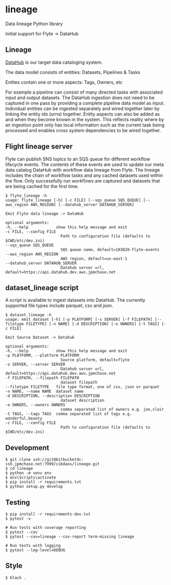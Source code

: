 # lineage

Data lineage Python library

Initial support for Flyte -> DataHub

## Lineage

[DataHub](https://datahubproject.io/) is our target data cataloging system. 

The data model consists of entities: Datasets, Pipelines & Tasks 

Entites contain one or more aspects: Tags, Owners, etc

For example a pipeline can consist of many directed tasks with associated input and output datasets. The DataHub ingestion does not need to be captured in one pass by providing a complete pipeline data model as input. Individual entities can be ingested separately and wired together later by linking the entity ids (urns) together. Entity aspects can also be added as and when they become known in the system. This reflects reality where by an ingestion point only has local information such as the current task being processed and enables cross system dependencies to be wired together. 


## Flight lineage server 

Flyte can publish SNS topics to an SQS queue for different workflow lifecycle events.
The contents of these events are used to update our meta data catalog DataHub with workflow
data lineage from Flyte. The lineage includes the chain of workflow tasks and any cached datasets used within the flow. Only successfully run workflows are captured and datasets that are being cached for the first time.



    $ flyte_lineage -h                                                                                                              
    usage: flyte_lineage [-h] [-c FILE] [--sqs_queue SQS_QUEUE] [--aws_region AWS_REGION] [--datahub_server DATAHUB_SERVER]         
                                                                                                                                    
    Emit Flyte data lineage -> DataHub                                                                                              
                                                                                                                                    
    optional arguments:                                                                                                             
    -h, --help            show this help message and exit                                                                         
    -c FILE, --config FILE                                                                                                        
                            Path to configuration file (defaults to $CWD/etc/dev.ini)                                               
    --sqs_queue SQS_QUEUE                                                                                                         
                            SQS queue name, default=103020-flyte-events                                                             
    --aws_region AWS_REGION                                                                                                       
                            AWS region, default=us-east-1                                                                           
    --datahub_server DATAHUB_SERVER                                                                                               
                            Datahub server url, default=https://api.datahub.dev.aws.jpmchase.net                                                             

## dataset_lineage script

A script is available to ingest datasets into DataHub. The currently supported file types include parquet, csv and json.

    $ dataset_lineage -h                                                                                                                                                 
    usage: emit_dataset [-h] [-p PLATFORM] [-s SERVER] [-f FILEPATH] [--filetype FILETYPE] [-n NAME] [-d DESCRIPTION] [-o OWNERS] [-t TAGS] [-c FILE]                 
                                                                                                                                                                    
    Emit Source Dataset -> Datahub                                                                                                                                                   
                                                                                                                                                                    
    optional arguments:                                                                                                                                               
    -h, --help            show this help message and exit                                                                                                           
    -p PLATFORM, --platform PLATFORM                                                                                                                                
                            Source platform, default=flyte                                                                                                            
    -s SERVER, --server SERVER                                                                                                                                      
                            Datahub server url, default=https://api.datahub.dev.aws.jpmchase.net                                                                      
    -f FILEPATH, --filepath FILEPATH                                                                                                                                
                            dataset filepath                                                                                                                          
    --filetype FILETYPE   file type format, one of csv, json or parquet                                                                                             
    -n NAME, --name NAME  dataset name                                                                                                                              
    -d DESCRIPTION, --description DESCRIPTION                                                                                                                       
                            dataset description                                                                                                                       
    -o OWNERS, --owners OWNERS                                                                                                                                      
                            comma separated list of owners e.g. joe,clair                                                                                             
    -t TAGS, --tags TAGS  comma separated list of tags e.g. wonderful,beauty                                                                                        
    -c FILE, --config FILE                                                                                                                                          
                            Path to configuration file (defaults to $CWD/etc/dev.ini)                                                                                 
                                                                                                                                                                                                                             

## Development

    $ git clone ssh://git@bitbucketdc-ssh.jpmchase.net:7999/cibdaos/lineage.git
    $ cd lineage              
    $ python -m venv env                                                                                
    $ env\Scripts\activate                                                                       
    $ pip install -r requirements.txt
    $ python setup.py develop


##  Testing

    $ pip install -r requirements-dev.txt
    $ pytest -v
    
    # Run tests with coverage reporting
    $ pytest --cov  
    $ pytest --cov=lineage --cov-report term-missing lineage 

    # Run tests with logging
    $ pytest --log-level=DEBUG 


##  Style

    $ black .

